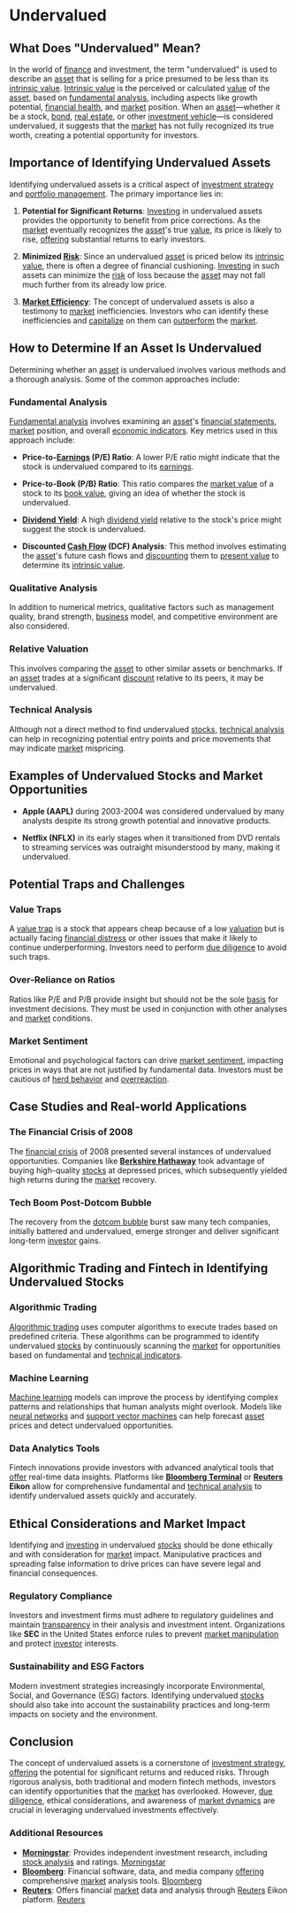# Undervalued

## What Does "Undervalued" Mean?

In the world of [finance](../f/finance.md) and investment, the term "undervalued" is used to describe an [asset](../a/asset.md) that is selling for a price presumed to be less than its [intrinsic value](../i/intrinsic_value.md). [Intrinsic value](../i/intrinsic_value.md) is the perceived or calculated [value](../v/value.md) of the [asset](../a/asset.md), based on [fundamental analysis](../f/fundamental_analysis.md), including aspects like growth potential, [financial health](../f/financial_health.md), and [market](../m/market.md) position. When an [asset](../a/asset.md)—whether it be a stock, [bond](../b/bond.md), [real estate](../r/real_estate.md), or other [investment vehicle](../i/investment_vehicle.md)—is considered undervalued, it suggests that the [market](../m/market.md) has not fully recognized its true worth, creating a potential opportunity for investors.

## Importance of Identifying Undervalued Assets

Identifying undervalued assets is a critical aspect of [investment strategy](../i/investment_strategy.md) and [portfolio management](../p/par.md). The primary importance lies in:

1. **Potential for Significant Returns**: [Investing](../i/investing.md) in undervalued assets provides the opportunity to benefit from price corrections. As the [market](../m/market.md) eventually recognizes the [asset](../a/asset.md)'s true [value](../v/value.md), its price is likely to rise, [offering](../o/offering.md) substantial returns to early investors.
   
2. **Minimized [Risk](../r/risk.md)**: Since an undervalued [asset](../a/asset.md) is priced below its [intrinsic value](../i/intrinsic_value.md), there is often a degree of financial cushioning. [Investing](../i/investing.md) in such assets can minimize the [risk](../r/risk.md) of loss because the [asset](../a/asset.md) may not fall much further from its already low price.

3. **[Market Efficiency](../m/market_efficiency.md)**: The concept of undervalued assets is also a testimony to [market](../m/market.md) inefficiencies. Investors who can identify these inefficiencies and [capitalize](../c/capitalize.md) on them can [outperform](../o/outperform.md) the [market](../m/market.md).

## How to Determine If an Asset Is Undervalued

Determining whether an [asset](../a/asset.md) is undervalued involves various methods and a thorough analysis. Some of the common approaches include:

### Fundamental Analysis

[Fundamental analysis](../f/fundamental_analysis.md) involves examining an [asset](../a/asset.md)'s [financial statements](../f/financial_statements.md), [market](../m/market.md) position, and overall [economic indicators](../e/economic_indicators.md). Key metrics used in this approach include:

- **Price-to-[Earnings](../e/earnings.md) (P/E) Ratio**: A lower P/E ratio might indicate that the stock is undervalued compared to its [earnings](../e/earnings.md).
  
- **Price-to-Book (P/B) Ratio**: This ratio compares the [market value](../m/market_value.md) of a stock to its [book value](../b/book_value.md), giving an idea of whether the stock is undervalued.
  
- **[Dividend Yield](../d/dividend_yield.md)**: A high [dividend yield](../d/dividend_yield.md) relative to the stock's price might suggest the stock is undervalued.
  
- **Discounted [Cash Flow](../c/cash_flow.md) (DCF) Analysis**: This method involves estimating the [asset](../a/asset.md)'s future cash flows and [discounting](../d/discounting.md) them to [present value](../p/present_value.md) to determine its [intrinsic value](../i/intrinsic_value.md).

### Qualitative Analysis

In addition to numerical metrics, qualitative factors such as management quality, brand strength, [business](../b/business.md) model, and competitive environment are also considered.

### Relative Valuation

This involves comparing the [asset](../a/asset.md) to other similar assets or benchmarks. If an [asset](../a/asset.md) trades at a significant [discount](../d/discount.md) relative to its peers, it may be undervalued.

### Technical Analysis

Although not a direct method to find undervalued [stocks](../s/stock.md), [technical analysis](../t/technical_analysis.md) can help in recognizing potential entry points and price movements that may indicate [market](../m/market.md) mispricing.

## Examples of Undervalued Stocks and Market Opportunities

- **Apple (AAPL)** during 2003-2004 was considered undervalued by many analysts despite its strong growth potential and innovative products.
  
- **Netflix (NFLX)** in its early stages when it transitioned from DVD rentals to streaming services was outraight misunderstood by many, making it undervalued.

## Potential Traps and Challenges

### Value Traps

A [value trap](../v/value_trap.md) is a stock that appears cheap because of a low [valuation](../v/valuation.md) but is actually facing [financial distress](../f/financial_distress.md) or other issues that make it likely to continue underperforming. Investors need to perform [due diligence](../d/due_diligence.md) to avoid such traps.

### Over-Reliance on Ratios

Ratios like P/E and P/B provide insight but should not be the sole [basis](../b/basis.md) for investment decisions. They must be used in conjunction with other analyses and [market](../m/market.md) conditions.

### Market Sentiment

Emotional and psychological factors can drive [market sentiment](../m/market_sentiment.md), impacting prices in ways that are not justified by fundamental data. Investors must be cautious of [herd behavior](../h/herd_behavior_in_trading.md) and [overreaction](../o/overreaction.md).

## Case Studies and Real-world Applications

### The Financial Crisis of 2008

The [financial crisis](../f/financial_crisis.md) of 2008 presented several instances of undervalued opportunities. Companies like **[Berkshire Hathaway](../b/berkshire_hathaway.md)** took advantage of buying high-quality [stocks](../s/stock.md) at depressed prices, which subsequently yielded high returns during the [market](../m/market.md) recovery.

### Tech Boom Post-Dotcom Bubble

The recovery from the [dotcom bubble](../d/dotcom_bubble.md) burst saw many tech companies, initially battered and undervalued, emerge stronger and deliver significant long-term [investor](../i/investor.md) gains.

## Algorithmic Trading and Fintech in Identifying Undervalued Stocks

### Algorithmic Trading

[Algorithmic trading](../a/accountability.md) uses computer algorithms to execute trades based on predefined criteria. These algorithms can be programmed to identify undervalued [stocks](../s/stock.md) by continuously scanning the [market](../m/market.md) for opportunities based on fundamental and [technical indicators](../t/technical_indicator.md).

### Machine Learning

[Machine learning](../m/machine_learning.md) models can improve the process by identifying complex patterns and relationships that human analysts might overlook. Models like [neural networks](../n/neural_networks_in_trading.md) and [support vector machines](../s/support_vector_machines_in_trading.md) can help forecast [asset](../a/asset.md) prices and detect undervalued opportunities.

### Data Analytics Tools

Fintech innovations provide investors with advanced analytical tools that [offer](../o/offer.md) real-time data insights. Platforms like **[Bloomberg Terminal](../b/bloomberg_terminal.md)** or **[Reuters](../r/reuters.md) Eikon** allow for comprehensive fundamental and [technical analysis](../t/technical_analysis.md) to identify undervalued assets quickly and accurately.

## Ethical Considerations and Market Impact

Identifying and [investing](../i/investing.md) in undervalued [stocks](../s/stock.md) should be done ethically and with consideration for [market](../m/market.md) impact. Manipulative practices and spreading false information to drive prices can have severe legal and financial consequences.

### Regulatory Compliance

Investors and investment firms must adhere to regulatory guidelines and maintain [transparency](../t/transparency.md) in their analysis and investment intent. Organizations like **SEC** in the United States enforce rules to prevent [market manipulation](../m/market_manipulation.md) and protect [investor](../i/investor.md) interests.

### Sustainability and ESG Factors

Modern investment strategies increasingly incorporate Environmental, Social, and Governance (ESG) factors. Identifying undervalued [stocks](../s/stock.md) should also take into account the sustainability practices and long-term impacts on society and the environment.

## Conclusion

The concept of undervalued assets is a cornerstone of [investment strategy](../i/investment_strategy.md), [offering](../o/offering.md) the potential for significant returns and reduced risks. Through rigorous analysis, both traditional and modern fintech methods, investors can identify opportunities that the [market](../m/market.md) has overlooked. However, [due diligence](../d/due_diligence.md), ethical considerations, and awareness of [market dynamics](../m/market_dynamics.md) are crucial in leveraging undervalued investments effectively.

### Additional Resources

- **[Morningstar](../m/morningstar.md)**: Provides independent investment research, including [stock analysis](../s/stock_analysis.md) and ratings. [Morningstar](https://www.morningstar.com)
- **[Bloomberg](../b/bloomberg.md)**: Financial software, data, and media company [offering](../o/offering.md) comprehensive [market](../m/market.md) analysis tools. [Bloomberg](https://www.bloomberg.com)
- **[Reuters](../r/reuters.md)**: Offers financial [market](../m/market.md) data and analysis through [Reuters](../r/reuters.md) Eikon platform. [Reuters](https://www.thomsonreuters.com)